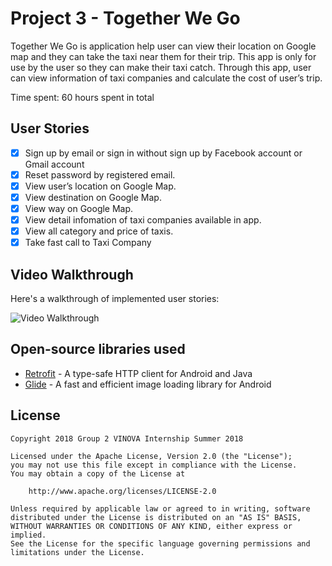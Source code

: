# Project 3 - Together We Go

Together We Go is application help user can view their location on Google map and they can take the taxi near them for their trip. This app is only for use by the user so they can make their taxi catch. Through this app, user can view information of taxi companies and calculate the cost of user’s trip. 

Time spent: 60 hours spent in total

## User Stories

* [x] Sign up by email or sign in without sign up by Facebook account or Gmail account
* [x] Reset password by registered email.
* [x] View user’s location on Google Map.
* [x] View destination on Google Map.
* [x] View way on Google Map.
* [x] View detail infomation of taxi companies available in app.
* [x] View all category and price of taxis.
* [x] Take fast call to Taxi Company

## Video Walkthrough

Here's a walkthrough of implemented user stories:

<img src='https://i.imgur.com/ppOxPKK.gif' title='Video Walkthrough' width='' alt='Video Walkthrough'/>

## Open-source libraries used

- [Retrofit](http://square.github.io/retrofit/) - A type-safe HTTP client for Android and Java
- [Glide](https://github.com/bumptech/glide) - A fast and efficient image loading library for Android

## License

    Copyright 2018 Group 2 VINOVA Internship Summer 2018

    Licensed under the Apache License, Version 2.0 (the "License");
    you may not use this file except in compliance with the License.
    You may obtain a copy of the License at

        http://www.apache.org/licenses/LICENSE-2.0

    Unless required by applicable law or agreed to in writing, software
    distributed under the License is distributed on an "AS IS" BASIS,
    WITHOUT WARRANTIES OR CONDITIONS OF ANY KIND, either express or implied.
    See the License for the specific language governing permissions and
    limitations under the License.
